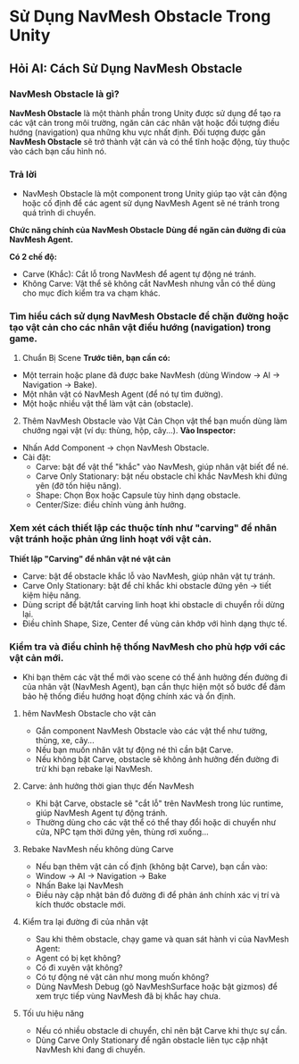 # Sử Dụng NavMesh Obstacle Trong Unity

## Hỏi AI: Cách Sử Dụng NavMesh Obstacle

### NavMesh Obstacle là gì?

**NavMesh Obstacle** là một thành phần trong Unity được sử dụng để tạo ra các vật cản trong môi trường, ngăn cản các nhân vật hoặc đối tượng điều hướng (navigation) qua những khu vực nhất định. Đối tượng được gắn **NavMesh Obstacle** sẽ trở thành vật cản và có thể tĩnh hoặc động, tùy thuộc vào cách bạn cấu hình nó.


### Trả lời
- NavMesh Obstacle là một component trong Unity giúp tạo vật cản động hoặc cố định để các agent sử dụng NavMesh Agent sẽ né tránh trong quá trình di chuyển.

**Chức năng chính của NavMesh Obstacle**
**Dùng để ngăn cản đường đi của NavMesh Agent.**

**Có 2 chế độ:**
- Carve (Khắc): Cắt lỗ trong NavMesh để agent tự động né tránh.
- Không Carve: Vật thể sẽ không cắt NavMesh nhưng vẫn có thể dùng cho mục đích kiểm tra va chạm khác.

### Tìm hiểu cách sử dụng **NavMesh Obstacle** để chặn đường hoặc tạo vật cản cho các nhân vật điều hướng (navigation) trong game.
1. Chuẩn Bị Scene
**Trước tiên, bạn cần có:**
- Một terrain hoặc plane đã được bake NavMesh (dùng Window → AI → Navigation → Bake).
- Một nhân vật có NavMesh Agent (để nó tự tìm đường).
- Một hoặc nhiều vật thể làm vật cản (obstacle).

2. Thêm NavMesh Obstacle vào Vật Cản
Chọn vật thể bạn muốn dùng làm chướng ngại vật (ví dụ: thùng, hộp, cây...).
**Vào Inspector:**
- Nhấn Add Component → chọn NavMesh Obstacle.
- Cài đặt:
    - Carve: bật để vật thể "khắc" vào NavMesh, giúp nhân vật biết để né.
    - Carve Only Stationary: bật nếu obstacle chỉ khắc NavMesh khi đứng yên (đỡ tốn hiệu năng).
    - Shape: Chọn Box hoặc Capsule tùy hình dạng obstacle.
    - Center/Size: điều chỉnh vùng ảnh hưởng.

### Xem xét cách thiết lập các thuộc tính như "carving" để nhân vật tránh hoặc phản ứng linh hoạt với vật cản.
**Thiết lập "Carving" để nhân vật né vật cản**
- Carve: bật để obstacle khắc lỗ vào NavMesh, giúp nhân vật tự tránh.
- Carve Only Stationary: bật để chỉ khắc khi obstacle đứng yên → tiết kiệm hiệu năng.
- Dùng script để bật/tắt carving linh hoạt khi obstacle di chuyển rồi dừng lại.
- Điều chỉnh Shape, Size, Center để vùng cản khớp với hình dạng thực tế.

### Kiểm tra và điều chỉnh hệ thống **NavMesh** cho phù hợp với các vật cản mới.
- Khi bạn thêm các vật thể mới vào scene có thể ảnh hưởng đến đường đi của nhân vật (NavMesh Agent), bạn cần thực hiện một số bước để đảm bảo hệ thống điều hướng hoạt động chính xác và ổn định.
1. hêm NavMesh Obstacle cho vật cản
    - Gắn component NavMesh Obstacle vào các vật thể như tường, thùng, xe, cây...
    - Nếu bạn muốn nhân vật tự động né thì cần bật Carve.
    - Nếu không bật Carve, obstacle sẽ không ảnh hưởng đến đường đi trừ khi bạn rebake lại NavMesh.
    
2. Carve: ảnh hưởng thời gian thực đến NavMesh
    - Khi bật Carve, obstacle sẽ "cắt lỗ" trên NavMesh trong lúc runtime, giúp NavMesh Agent tự động tránh.
    - Thường dùng cho các vật thể có thể thay đổi hoặc di chuyển như cửa, NPC tạm thời đứng yên, thùng rơi xuống...

3. Rebake NavMesh nếu không dùng Carve
    - Nếu bạn thêm vật cản cố định (không bật Carve), bạn cần vào:
    - Window → AI → Navigation → Bake
    - Nhấn Bake lại NavMesh
    - Điều này cập nhật bản đồ đường đi để phản ánh chính xác vị trí và kích thước obstacle mới.

4. Kiểm tra lại đường đi của nhân vật
    - Sau khi thêm obstacle, chạy game và quan sát hành vi của NavMesh Agent:
    - Agent có bị kẹt không?    
    - Có đi xuyên vật không?
    - Có tự động né vật cản như mong muốn không?
    - Dùng NavMesh Debug (gõ NavMeshSurface hoặc bật gizmos) để xem trực tiếp vùng NavMesh đã bị khắc hay chưa.

5. Tối ưu hiệu năng
    - Nếu có nhiều obstacle di chuyển, chỉ nên bật Carve khi thực sự cần.
    - Dùng Carve Only Stationary để ngăn obstacle liên tục cập nhật NavMesh khi đang di chuyển.
